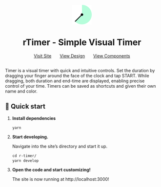 <p align="center">
  <a href="https://timer.roscoe.dev">
    <img alt="rTimer" src="./public/favicon.ICO" width="64" />
  </a>
</p>
<h1 align="center">
  rTimer - Simple Visual Timer
</h1>

<div align="center">
  <a href="https://timer.roscoe.dev/" marginRight="20px">Visit Site</a>
  &nbsp;&nbsp;&nbsp;&nbsp;&nbsp;
  <a href="https://www.figma.com/file/479kWQortx8pFn3h77nsWD/Timer?node-id=0%3A1">View Design</a>
  &nbsp;&nbsp;&nbsp;&nbsp;&nbsp;
  <a href="https://main--60d95ea26d550d003b666897.chromatic.com">View Components</a>
</div>
<br/>

Timer is a visual timer with quick and intuitive controls. Set the duration by dragging your finger around the face of the clock and tap START. While dragging, both duration and end-time are displayed, enabling precise control of your time. Timers can be saved as shortcuts and given their own name and color.

## 🚀 Quick start

1.  **Install dependencies**

    ```shell
    yarn
    ```

2.  **Start developing.**

    Navigate into the site’s directory and start it up.

    ```shell
    cd r-timer/
    yarn develop
    ```

3.  **Open the code and start customizing!**

    The site is now running at http://localhost:3000!
